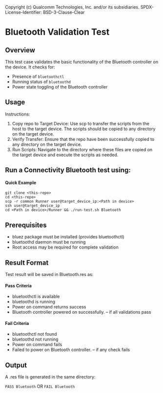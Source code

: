 Copyright (c) Qualcomm Technologies, Inc. and/or its subsidiaries.
SPDX-License-Identifier: BSD-3-Clause-Clear

# Bluetooth Validation Test

## Overview

This test case validates the basic functionality of the Bluetooth controller on the device. It checks for:

- Presence of `bluetoothctl`
- Running status of `bluetoothd`
- Power state toggling of the Bluetooth controller

## Usage

Instructions:

1. Copy repo to Target Device: Use scp to transfer the scripts from the host to the target device. The scripts should be copied to any directory on the target device.
2. Verify Transfer: Ensure that the repo have been successfully copied to any directory on the target device.
3. Run Scripts: Navigate to the directory where these files are copied on the target device and execute the scripts as needed.

Run a Connectivity Bluetooth test using:
---
#### Quick Example
```
git clone <this-repo>
cd <this-repo>
scp -r common Runner user@target_device_ip:<Path in device>
ssh user@target_device_ip
cd <Path in device>/Runner && ./run-test.sh Bluetooth
```

## Prerequisites
- bluez package must be installed (provides bluetoothctl)
- bluetoothd daemon must be running
- Root access may be required for complete validation

## Result Format

Test result will be saved in Bluetooth.res as:  
#### Pass Criteria  
- bluetoothctl is available
- bluetoothd is running
- Power on command returns success
- Bluetooth controller powered on successfully. – if all validations pass  
<!-- -->
#### Fail Criteria  
- bluetoothctl not found
- bluetoothd not running
- Power on command fails
- Failed to power on Bluetooth controller. – if any check fails


## Output
A .res file is generated in the same directory:

`PASS Bluetooth`  OR   `FAIL Bluetooth`


